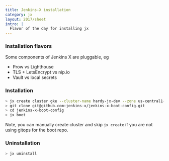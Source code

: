 ```yaml
---
title: Jenkins-X installation
category: jx
layout: 2017/sheet
intro: |
  Flavor of the day for installing jx 
---
```


### Installation flavors

Some components of Jenkins X are pluggable, eg

* Prow vs Lighthouse
* TLS + LetsEncrypt vs nip.io
* Vault vs local secrets

### Installation

```bash
> jx create cluster gke --cluster-name hardy-jx-dev --zone us-central1-a --project-id $GC_PROJECT_ID --skip-login=true --skip-installation
> git clone git@github.com:jenkins-x/jenkins-x-boot-config.git
> cd jenkins-x-boot-config
> jx boot
```

Note, you can manually create cluster and skip `jx create` if you are not using gitops for the boot repo. 

### Uninstallation

```bash
> jx uninstall
```
